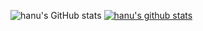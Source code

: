 ![hanu's GitHub stats](https://github-readme-stats.vercel.app/api?username=hanuuuuU&show_icons=true&theme=vue)
[![hanu's github stats](https://github-readme-stats.vercel.app/api/top-langs/?username=hanuuuuU&show_icons=true&hide_border=true&title_color=004386&icon_color=004386&layout=compact)](https://github.com/hanuuuuU)

